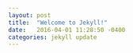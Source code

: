 ```yaml
---
layout: post
title:  "Welcome to Jekyll!"
date:   2016-04-01 11:28:50 -0400
categories: jekyll update
---
```

